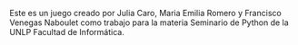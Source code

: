 Este es un juego creado por Julia Caro, Maria Emilia Romero y Francisco Venegas Naboulet como trabajo para la materia Seminario de Python de la UNLP Facultad de Informática.

